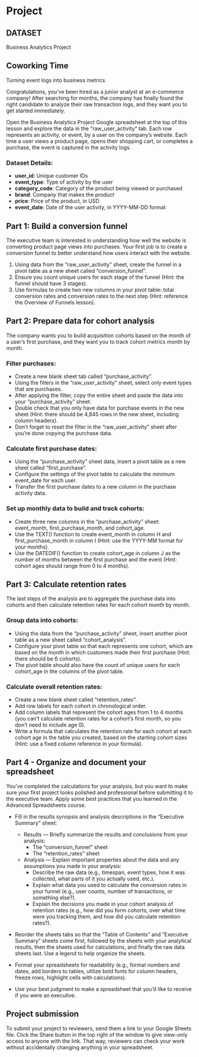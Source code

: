 # Project

## DATASET

Business Analytics Project

## Coworking Time

Turning event logs into business metrics

Congratulations, you’ve been hired as a junior analyst at an e-commerce company! After searching for months, the company has finally found the right candidate to analyze their raw transaction logs, and they want you to get started immediately.

Open the Business Analytics Project Google spreadsheet at the top of this lesson and explore the data in the “raw_user_activity” tab. Each row represents an activity, or event, by a user on the company’s website. Each time a user views a product page, opens their shopping cart, or completes a purchase, the event is captured in the activity logs.

### Dataset Details:

- **user_id**: Unique customer IDs
- **event_type**: Type of activity by the user
- **category_code**: Category of the product being viewed or purchased
- **brand**: Company that makes the product
- **price**: Price of the product, in USD
- **event_date**: Date of the user activity, in YYYY-MM-DD format

## Part 1: Build a conversion funnel

The executive team is interested in understanding how well the website is converting product page views into purchases. Your first job is to create a conversion funnel to better understand how users interact with the website.

1. Using data from the “raw_user_activity” sheet, create the funnel in a pivot table as a new sheet called “conversion_funnel”.
2. Ensure you count unique users for each stage of the funnel (Hint: the funnel should have 3 stages).
3. Use formulas to create two new columns in your pivot table: total conversion rates and conversion rates to the next step (Hint: reference the Overview of Funnels lesson).

## Part 2: Prepare data for cohort analysis

The company wants you to build acquisition cohorts based on the month of a user’s first purchase, and they want you to track cohort metrics month by month.

### Filter purchases:

- Create a new blank sheet tab called “purchase_activity”.
- Using the filters in the “raw_user_activity” sheet, select only event types that are purchases.
- After applying the filter, copy the entire sheet and paste the data into your “purchase_activity” sheet.
- Double check that you only have data for purchase events in the new sheet (Hint: there should be 4,845 rows in the new sheet, including column headers).
- Don’t forget to reset the filter in the “raw_user_activity” sheet after you’re done copying the purchase data.

### Calculate first purchase dates:

- Using the “purchase_activity” sheet data, insert a pivot table as a new sheet called “first_purchase”.
- Configure the settings of the pivot table to calculate the minimum event_date for each user.
- Transfer the first purchase dates to a new column in the purchase activity data.

### Set up monthly data to build and track cohorts:

- Create three new columns in the “purchase_activity” sheet: event_month, first_purchase_month, and cohort_age.
- Use the TEXT() function to create event_month in column H and first_purchase_month in column I (Hint: use the YYYY-MM format for your months).
- Use the DATEDIF() function to create cohort_age in column J as the number of months between the first purchase and the event (Hint: cohort ages should range from 0 to 4 months).

## Part 3: Calculate retention rates

The last steps of the analysis are to aggregate the purchase data into cohorts and then calculate retention rates for each cohort month by month.

### Group data into cohorts:

- Using the data from the “purchase_activity” sheet, insert another pivot table as a new sheet called “cohort_analysis”.
- Configure your pivot table so that each represents one cohort, which are based on the month in which customers made their first purchase (Hint: there should be 6 cohorts).
- The pivot table should also have the count of unique users for each cohort_age in the columns of the pivot table.

### Calculate overall retention rates:

- Create a new blank sheet called “retention_rates”.
- Add row labels for each cohort in chronological order.
- Add column labels that represent the cohort ages from 1 to 4 months (you can’t calculate retention rates for a cohort’s first month, so you don’t need to include age 0).
- Write a formula that calculates the retention rate for each cohort at each cohort age in the table you created, based on the starting cohort sizes (Hint: use a fixed column reference in your formula).

## Part 4 - Organize and document your spreadsheet

You’ve completed the calculations for your analysis, but you want to make sure your first project looks polished and professional before submitting it to the executive team. Apply some best practices that you learned in the Advanced Spreadsheets course.

- Fill in the results synopsis and analysis descriptions in the “Executive Summary” sheet:
  - Results — Briefly summarize the results and conclusions from your analysis:
    - The “conversion_funnel” sheet
    - The “retention_rates” sheet
  - Analysis — Explain important properties about the data and any assumptions you made in your analysis:
    - Describe the raw data (e.g., timespan, event types, how it was collected, what parts of it you actually used, etc.).
    - Explain what data you used to calculate the conversion rates in your funnel (e.g., user counts, number of transactions, or something else?).
    - Explain the decisions you made in your cohort analysis of retention rates (e.g., how did you form cohorts, over what time were you tracking them, and how did you calculate retention rates?).

- Reorder the sheets tabs so that the “Table of Contents” and “Executive Summary” sheets come first, followed by the sheets with your analytical results, then the sheets used for calculations, and finally the raw data sheets last. Use a legend to help organize the sheets.

- Format your spreadsheets for readability (e.g., format numbers and dates, add borders to tables, utilize bold fonts for column headers, freeze rows, highlight cells with calculations).

- Use your best judgment to make a spreadsheet that you’d like to receive if you were an executive.

## Project submission

To submit your project to reviewers, send them a link to your Google Sheets file. Click the Share button in the top right of the window to give view-only access to anyone with the link. That way, reviewers can check your work without accidentally changing anything in your spreadsheet.
